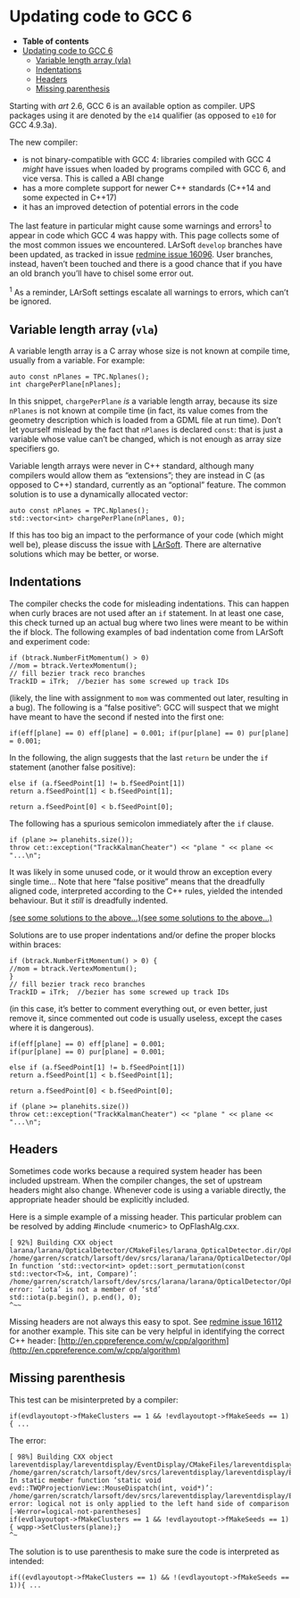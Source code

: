 Updating code to GCC 6
==================================================

-   **Table of contents**
-   [Updating code to GCC 6](#Updating-code-to-GCC-6)
    -   [Variable length array (vla)](#Variable-length-array-vla)
    -   [Indentations](#Indentations)
    -   [Headers](#Headers)
    -   [Missing parenthesis](#Missing-parenthesis)

Starting with *art* 2.6, GCC 6 is an available option as compiler.
UPS packages using it are denoted by the `e14` qualifier (as opposed to `e10` for GCC 4.9.3a).

The new compiler:

-   is not binary-compatible with GCC 4: libraries compiled with GCC 4 *might* have issues when loaded by programs compiled with GCC 6, and vice versa. This is called a ABI change
-   has a more complete support for newer C++ standards (C++14 and some expected in C++17)
-   it has an improved detection of potential errors in the code

The last feature in particular might cause some warnings and errors<sup>[1](#fn1)</sup> to appear in code which GCC 4 was happy with.
This page collects some of the most common issues we encountered.
LArSoft `develop` branches have been updated, as tracked in issue [redmine issue 16096](https://cdcvs.fnal.gov/redmine/issues/16096). User branches, instead, haven’t been touched and there is a good chance that if you have an old branch you’ll have to chisel some error out.

<sup>1</sup> As a reminder, LArSoft settings escalate all warnings to errors, which can’t be ignored.

Variable length array (`vla`)
------------------------------------------------------------

A variable length array is a C array whose size is not known at compile time, usually from a variable. For example:

    auto const nPlanes = TPC.Nplanes();
    int chargePerPlane[nPlanes];

In this snippet, `chargePerPlane` *is* a variable length array, because its size `nPlanes` is not known at compile time (in fact, its value comes from the geometry description which is loaded from a GDML file at run time). Don’t let yourself mislead by the fact that `nPlanes` is declared `const`: that is just a variable whose value can’t be changed, which is not enough as array size specifiers go.

Variable length arrays were never in C++ standard, although many compilers would allow them as “extensions”; they are instead in C (as opposed to C++) standard, currently as an “optional” feature.
The common solution is to use a dynamically allocated vector:

    auto const nPlanes = TPC.Nplanes();
    std::vector<int> chargePerPlane(nPlanes, 0);

If this has too big an impact to the performance of your code (which might well be), please discuss
the issue with [LArSoft](mailto:larsoft@fnal.gov). There are alternative solutions which may be better, or worse.

Indentations
------------------------------

The compiler checks the code for misleading indentations. This can happen when curly braces are not used after an `if` statement. In at least one case, this check turned up an actual bug where two lines were meant to be within the if block.
The following examples of bad indentation come from LArSoft and experiment code:

    if (btrack.NumberFitMomentum() > 0)
    //mom = btrack.VertexMomentum();
    // fill bezier track reco branches
    TrackID = iTrk;  //bezier has some screwed up track IDs

(likely, the line with assignment to `mom` was commented out later, resulting in a bug).
The following is a “false positive”: GCC will suspect that we might have meant to have the second if nested into the first one:

    if(eff[plane] == 0) eff[plane] = 0.001; if(pur[plane] == 0) pur[plane] = 0.001;

In the following, the align suggests that the last `return` be under the `if` statement (another false positive):

    else if (a.fSeedPoint[1] != b.fSeedPoint[1])
    return a.fSeedPoint[1] < b.fSeedPoint[1];

    return a.fSeedPoint[0] < b.fSeedPoint[0];

The following has a spurious semicolon immediately after the `if` clause.

    if (plane >= planehits.size());
    throw cet::exception("TrackKalmanCheater") << "plane " << plane << "...\n";

It was likely in some unused code, or it would throw an exception every single time…
Note that here “false positive” means that the dreadfully aligned code, interpreted according to the C++ rules, yielded the intended behaviour. But it *still* is dreadfully indented.

[(see some solutions to the above…)](#)[(see some solutions to the above…)](#)

Solutions are to use proper indentations and/or define the proper blocks within braces:

    if (btrack.NumberFitMomentum() > 0) {
    //mom = btrack.VertexMomentum();
    }
    // fill bezier track reco branches
    TrackID = iTrk;  //bezier has some screwed up track IDs

(in this case, it’s better to comment everything out, or even better, just remove it, since commented out code is usually useless, except the cases where it is dangerous).

    if(eff[plane] == 0) eff[plane] = 0.001;
    if(pur[plane] == 0) pur[plane] = 0.001;

    else if (a.fSeedPoint[1] != b.fSeedPoint[1])
    return a.fSeedPoint[1] < b.fSeedPoint[1];

    return a.fSeedPoint[0] < b.fSeedPoint[0];

    if (plane >= planehits.size())
    throw cet::exception("TrackKalmanCheater") << "plane " << plane << "...\n";

Headers
--------------------

Sometimes code works because a required system header has been included upstream. When the compiler changes, the set of upstream headers might also change. Whenever code is using a variable directly, the appropriate header should be explicitly included.

Here is a simple example of a missing header. This particular problem can be resolved by adding \#include \<numeric\> to OpFlashAlg.cxx.

    [ 92%] Building CXX object larana/larana/OpticalDetector/CMakeFiles/larana_OpticalDetector.dir/OpFlashAlg.cxx.o
    /home/garren/scratch/larsoft/dev/srcs/larana/larana/OpticalDetector/OpFlashAlg.cxx: In function ‘std::vector<int> opdet::sort_permutation(const std::vector<T>&, int, Compare)’:
    /home/garren/scratch/larsoft/dev/srcs/larana/larana/OpticalDetector/OpFlashAlg.cxx:738:5: error: ‘iota’ is not a member of ‘std’
    std::iota(p.begin(), p.end(), 0);
    ^~~

Missing headers are not always this easy to spot. See [redmine issue 16112](https://cdcvs.fnal.gov/redmine/issues/16112) for another example.
This site can be very helpful in identifying the correct C++ header: [http://en.cppreference.com/w/cpp/algorithm](http://en.cppreference.com/w/cpp/algorithm)

Missing parenthesis
--------------------------------------------

This test can be misinterpreted by a compiler:

    if(evdlayoutopt->fMakeClusters == 1 && !evdlayoutopt->fMakeSeeds == 1){ ...

The error:

    [ 98%] Building CXX object lareventdisplay/lareventdisplay/EventDisplay/CMakeFiles/lareventdisplay_EventDisplay.dir/TWQProjectionView.cxx.o
    /home/garren/scratch/larsoft/dev/srcs/lareventdisplay/lareventdisplay/EventDisplay/TWQProjectionView.cxx: In static member function ‘static void evd::TWQProjectionView::MouseDispatch(int, void*)’:
    /home/garren/scratch/larsoft/dev/srcs/lareventdisplay/lareventdisplay/EventDisplay/TWQProjectionView.cxx:527:72: error: logical not is only applied to the left hand side of comparison [-Werror=logical-not-parentheses]
    if(evdlayoutopt->fMakeClusters == 1 && !evdlayoutopt->fMakeSeeds == 1){ wqpp->SetClusters(plane);}
    ^~

The solution is to use parenthesis to make sure the code is interpreted as intended:

    if((evdlayoutopt->fMakeClusters == 1) && !(evdlayoutopt->fMakeSeeds == 1)){ ...

